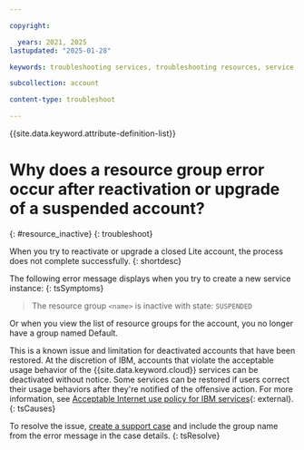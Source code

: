 ```yaml
---

copyright:

  years: 2021, 2025
lastupdated: "2025-01-28"

keywords: troubleshooting services, troubleshooting resources, service problems, resource problems, resource group, reactivate resource, upgrade resource, reactiveate account, upgrade account

subcollection: account

content-type: troubleshoot

---
```


{{site.data.keyword.attribute-definition-list}}

# Why does a resource group error occur after reactivation or upgrade of a suspended account?
{: #resource_inactive}
{: troubleshoot}

When you try to reactivate or upgrade a closed Lite account, the process does not complete successfully.
{: shortdesc}

The following error message displays when you try to create a new service instance:
{: tsSymptoms}

> The resource group `<name>` is inactive with state: `SUSPENDED`

Or when you view the list of resource groups for the account, you no longer have a group named Default.

This is a known issue and limitation for deactivated accounts that have been restored. At the discretion of IBM, accounts that violate the acceptable usage behavior of the {{site.data.keyword.cloud}} services can be deactivated without notice. Some services can be restored if users correct their usage behaviors after they're notified of the offensive action. For more information, see [Acceptable Internet use policy for IBM services](https://www.ibm.com/services/us/imc/html/aup1.html){: external}.
{: tsCauses}

To resolve the issue, [create a support case](/docs/account?topic=account-open-case) and include the group name from the error message in the case details.
{: tsResolve}

 
